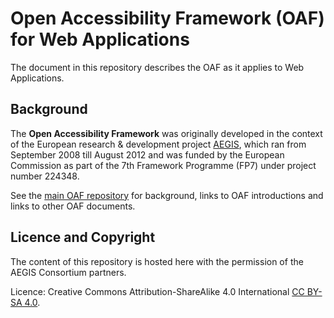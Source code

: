 # Open Accessibility Framework (OAF) for Web Applications

The document in this repository describes the OAF as it applies to 
Web Applications.

## Background

The **Open Accessibility Framework** was originally developed in the context
of the European research & development project 
[AEGIS](http://www.aegis-project.eu/), 
which ran from September 2008 till August 2012
and was funded by the European Commission as part of the 
7th Framework Programme (FP7) under project number 224348. 

See the [main OAF repository](https://github.com/cstrobbe/OAF)
for background, links to OAF introductions and links to other OAF documents.


## Licence and Copyright

The content of this repository is hosted here with the permission of the AEGIS
Consortium partners. 

Licence: Creative Commons Attribution-ShareAlike 4.0 International [CC BY-SA 4.0](LICENCE.html).

